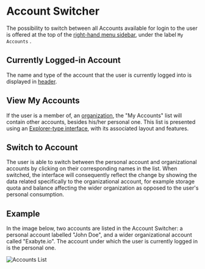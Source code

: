 # Account Switcher

The possibility to switch between all Accounts available for login to the user is offered at the top of the [right-hand menu sidebar](../../ui/right-sidebar.md), under the label `My Accounts` <i class="zmdi zmdi-globe-alt zmdi-hc-border"></i>. 

## Currently Logged-in Account

The name and type of the account that the user is currently logged into is displayed in [header](../../ui/header-footer.md). 

## View My Accounts

If the user is a member of, an [organization](../../collaboration/organizations/overview.md), the "My Accounts" list will contain other accounts, besides his/her personal one. This list is presented using an [Explorer-type interface](../../entities-general/ui/explorer.md), with its associated layout and features. 

## Switch to Account 

The user is able to switch between the personal account and organizational accounts by clicking on their corresponding names in the list. When switched, the interface will consequently reflect the change by showing the data related specifically to the organizational account, for example storage quota and balance affecting the wider organization as opposed to the user's personal consumption.

## Example

In the image below, two accounts are listed in the Account Switcher: a personal account labelled "John Doe", and a wider organizational account called "Exabyte.io". The account under which the user is currently logged in is the personal one.

![Accounts List](/images/accounts/accounts-list.png "Accounts List")


